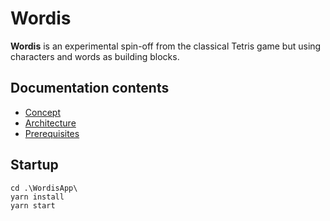# Wordis

<b>Wordis</b> is an experimental spin-off from the classical Tetris game but using characters and words as building blocks.

## Documentation contents
- [Concept](docs/concept.md)
- [Architecture](docs/architecture.md)
- [Prerequisites](docs/prerequisites.md)

## Startup

```
cd .\WordisApp\
yarn install
yarn start
```